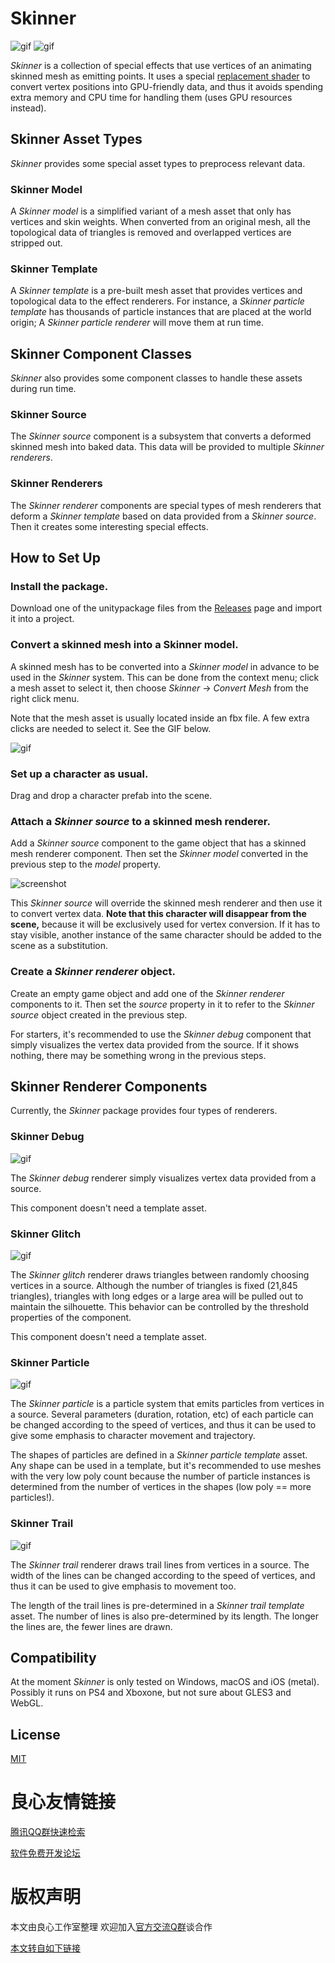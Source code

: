 Skinner
=======

![gif](http://i.imgur.com/k838bjc.gif)
![gif](http://i.imgur.com/Elfd8QE.gif)

*Skinner* is a collection of special effects that use vertices of an animating
skinned mesh as emitting points. It uses a special [replacement shader] to
convert vertex positions into GPU-friendly data, and thus it avoids spending
extra memory and CPU time for handling them (uses GPU resources instead).

Skinner Asset Types
-------------------

*Skinner* provides some special asset types to preprocess relevant data.

### Skinner Model

A *Skinner model* is a simplified variant of a mesh asset that only has
vertices and skin weights. When converted from an original mesh, all the
topological data of triangles is removed and overlapped vertices are
stripped out.

### Skinner Template

A *Skinner template* is a pre-built mesh asset that provides vertices and
topological data to the effect renderers. For instance, a *Skinner particle
template* has thousands of particle instances that are placed at the world
origin; A *Skinner particle renderer* will move them at run time.

Skinner Component Classes
-------------------------

*Skinner* also provides some component classes to handle these assets during
run time.

### Skinner Source

The *Skinner source* component is a subsystem that converts a deformed skinned
mesh into baked data. This data will be provided to multiple *Skinner
renderers*.

### Skinner Renderers

The *Skinner renderer* components are special types of mesh renderers that
deform a *Skinner template* based on data provided from a *Skinner source*.
Then it creates some interesting special effects.

How to Set Up
-------------

### Install the package.

Download one of the unitypackage files from the [Releases] page and import it
into a project.

### Convert a skinned mesh into a Skinner model.

A skinned mesh has to be converted into a *Skinner model* in advance to be
used in the *Skinner* system. This can be done from the context menu; click a
mesh asset to select it, then choose *Skinner* -> *Convert Mesh* from the right
click menu.

Note that the mesh asset is usually located inside an fbx file. A few extra
clicks are needed to select it. See the GIF below.

![gif](http://i.giphy.com/26FLakB0pQ9nCxKY8.gif)

### Set up a character as usual.

Drag and drop a character prefab into the scene.

### Attach a *Skinner source* to a skinned mesh renderer.

Add a *Skinner source* component to the game object that has a skinned mesh
renderer component. Then set the *Skinner model* converted in the previous step
to the *model* property.  

![screenshot](http://i.imgur.com/sbBQROv.png)

This *Skinner source* will override the skinned mesh renderer and then use it to
convert vertex data. **Note that this character will disappear from the scene,**
because it will be exclusively used for vertex conversion. If it has to stay
visible, another instance of the same character should be added to the scene as
a substitution.

### Create a *Skinner renderer* object.

Create an empty game object and add one of the *Skinner renderer* components to
it. Then set the *source* property in it to refer to the *Skinner source* object
created in the previous step.

For starters, it's recommended to use the *Skinner debug* component that simply
visualizes the vertex data provided from the source. If it shows nothing, there
may be something wrong in the previous steps.

Skinner Renderer Components
---------------------------

Currently, the *Skinner* package provides four types of renderers.

### Skinner Debug

![gif](http://68.media.tumblr.com/4272c0ca532b5081125e0a1b8c63cfe1/tumblr_oio9gyLsjC1qio469o1_320.gif)

The *Skinner debug* renderer simply visualizes vertex data provided from a
source.

This component doesn't need a template asset.

### Skinner Glitch

![gif](http://68.media.tumblr.com/74a888fdc96661fee217808fa250e33e/tumblr_ohgpbnM7ce1qio469o2_320.gif)

The *Skinner glitch* renderer draws triangles between randomly choosing vertices
in a source. Although the number of triangles is fixed (21,845 triangles), triangles
with long edges or a large area will be pulled out to maintain the silhouette. This behavior
can be controlled by the threshold properties of the component.

This component doesn't need a template asset.

### Skinner Particle

![gif](http://68.media.tumblr.com/c4c573ccfcf50011cdff66e3c7106a69/tumblr_oiup1kbJCp1qio469o2_320.gif)

The *Skinner particle* is a particle system that emits particles from vertices
in a source. Several parameters (duration, rotation, etc) of each particle
can be changed according to the speed of vertices, and thus it can be used to
give some emphasis to character movement and trajectory.

The shapes of particles are defined in a *Skinner particle template* asset.
Any shape can be used in a template, but it's recommended to use meshes with
the very low poly count because the number of particle instances is determined
from the number of vertices in the shapes (low poly == more particles!). 

### Skinner Trail

![gif](http://68.media.tumblr.com/712809e81cda209c86e9744ca54ea3d9/tumblr_oir3z03Vaf1qio469o2_320.gif)

The *Skinner trail* renderer draws trail lines from vertices in a source. The
width of the lines can be changed according to the speed of vertices, and thus
it can be used to give emphasis to movement too.

The length of the trail lines is pre-determined in a *Skinner trail template*
asset. The number of lines is also pre-determined by its length. The longer the
lines are, the fewer lines are drawn.

Compatibility
-------------

At the moment *Skinner* is only tested on Windows, macOS and iOS (metal).
Possibly it runs on PS4 and Xboxone, but not sure about GLES3 and WebGL.

License
-------

[MIT](LICENSE.md)

[replacement shader]: https://docs.unity3d.com/Manual/SL-ShaderReplacement.html
[Releases]: https://github.com/keijiro/Skinner/releases



 # 良心友情链接

[腾讯QQ群快速检索](http://u.720life.cn/s/8cf73f7c)

[软件免费开发论坛](http://u.720life.cn/s/bbb01dc0)

# 版权声明 

本文由良心工作室整理 欢迎加入[官方交流Q群](https://u.720life.cn/s/f2316816)谈合作

[本文转自如下链接](http://u.720life.cn/g/2e71d0f0a5c601172267ba20d3a43c6e357a863ea9ae0cdf941bb2fa9a34e5d4985b684acb81be2e1295e4f35a37e9075935e0b35c3fdd5d62e64f8938c690f7)